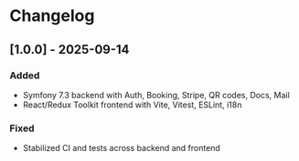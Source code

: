 # Changelog
## [1.0.0] - 2025-09-14
### Added
- Symfony 7.3 backend with Auth, Booking, Stripe, QR codes, Docs, Mail
- React/Redux Toolkit frontend with Vite, Vitest, ESLint, i18n
### Fixed
- Stabilized CI and tests across backend and frontend
